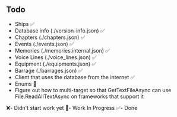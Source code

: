 ## Todo

* Ships ✅
* Database info (./version-info.json) ✅
* Chapters (./chapters.json) ✅
* Events (./events.json) ✅
* Memories (./memories.internal.json) ✅
* Voice Lines (./voice_lines.json) ✅
* Equipment (./equipments.json) ✅
* Barrage (./barrages.json) ✅
* Client that uses the database from the internet ✅
* Enums 📝
* Figure out how to multi-target so that GetTextFileAsync can use File.ReadAllTextAsync on frameworks that support it

❌- Didn't start work yet
📝- Work In Progress
✅- Done